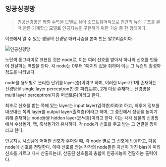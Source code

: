 ## 잉공싱경망

> 인공신경망은 행렬 수학을 모델로 삼아 소프트웨어적으로 인간의 뉴런 구조를 본떠 만든 기계학습 모델로 인공지능을 구현하기 위한 기술 중 한 형태이다.

이름에서 알 수 있듯 생물의 신경망 매커니즘을 본떠 만든 알고리즘이다.

![인공신경망](https://github.com/user-attachments/assets/a7d88944-e430-4459-9d28-8638bfaf6091)

노란색 동그라미로 표현된 것은 node로, 이는 여러 신호를 받아서 하나의 신호를 만들어 전달하는 역할을 한다. 각 node는 0부터 1까지의 값을 취하며 이는 그 뉴런의 활성화 정도를 나타낸다.

node를 용도별로 분리한 단위를 layer(층)이라고 하며, 이러한 layer가 1개 존재하는 신경망을 single layer perceptron(단층 퍼셉트론), 2개 이상 존재하는 신경망을 multi layer perceptron(다층 퍼셉트론)이라고 한다.

최초로 신호를 받는 쪽에 있는 layer는 input layer(입력층)이라고 하고, 최후에 정보를 내보내는 쪽의 layer를 output layer(출력층)이라고 하며, 그 중간에서 성능을 높이기 위해 존재하는 node들을 hidden layer(은닉층)이라고 한다. 이는 각각 생물의 신경망에서 수상돌기, 핵, 축삭돌기와 유사하다. 각 node가 신호를 주고 받는 그 연결을 망이라고 한다.

인공지능 시스템에 어떠한 신호가 주어질 때, 각 node 별로 그 신호에 반응하고, 다음 node에 신호를 전달한다. 이때 신호를 받는 각각의 node들은 자신이 가진 bias에 따라 신호를 거르고 다시 산출하는데, 산출된 신호들의 총합이 인공지능이 전달하는 출력이다.
